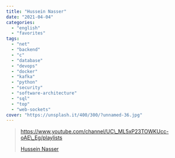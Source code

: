 ```yaml
---
title: "Hussein Nasser"
date: "2021-04-04"
categories:
  - "english"
  - "favorites"
tags:
  - "net"
  - "backend"
  - "c"
  - "database"
  - "devops"
  - "docker"
  - "kafka"
  - "python"
  - "security"
  - "software-architecture"
  - "sql"
  - "top"
  - "web-sockets"
cover: "https://unsplash.it/400/300/?unnamed-36.jpg"
---
```


> https://www.youtube.com/channel/UC\_ML5xP23TOWKUcc-oAE\_Eg/playlists
>
> [Hussein Nasser ](https://www.youtube.com/channel/UC_ML5xP23TOWKUcc-oAE_Eg/playlists)
